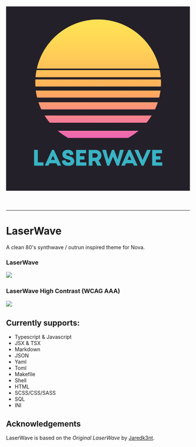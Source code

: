 <p align="center" style="margin-bottom: 50px">
  <img alt="LaserWave logo" src="Images/extension/laserwave-logo.png">
</p>

---

# LaserWave

A clean 80's synthwave / outrun inspired theme for Nova.

### LaserWave

![](https://nova.app/images/en/dark/editor.png)

### LaserWave High Contrast (WCAG AAA)

![](https://nova.app/images/en/light/editor.png)

## Currently supports:

- Typescript & Javascript
- JSX & TSX
- Markdown
- JSON
- Yaml
- Toml
- Makefile
- Shell
- HTML
- SCSS/CSS/SASS
- SQL
- INI

## Acknowledgements

LaserWave is based on the _Original LaserWave_ by [Jaredk3nt](https://github.com/Jaredk3nt/laserwave).
